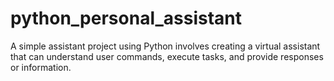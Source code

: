 # python_personal_assistant
A simple assistant project using Python involves creating a virtual assistant that can understand user commands, execute tasks, and provide responses or information. 
